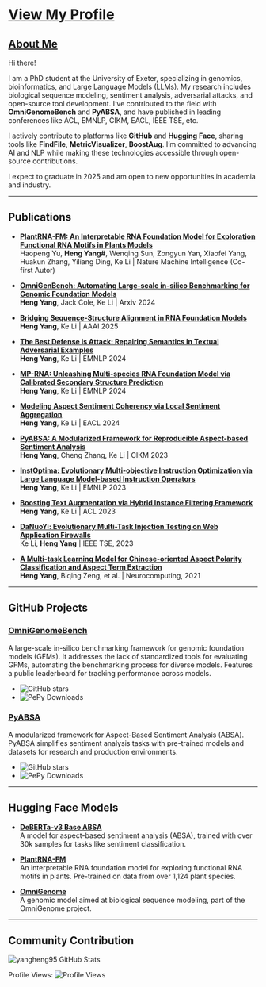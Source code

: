 # [View My Profile](https://yangheng95.github.io)

## [About Me](https://yangheng95.github.io)

Hi there!

I am a PhD student at the University of Exeter, specializing in genomics, bioinformatics, and Large Language Models (LLMs). My research includes biological sequence modeling, sentiment analysis, adversarial attacks, and open-source tool development. I’ve contributed to the field with **OmniGenomeBench** and **PyABSA**, and have published in leading conferences like ACL, EMNLP, CIKM, EACL, IEEE TSE, etc.

I actively contribute to platforms like **GitHub** and **Hugging Face**, sharing tools like **FindFile**, **MetricVisualizer**, **BoostAug**. I’m committed to advancing AI and NLP while making these technologies accessible through open-source contributions.

I expect to graduate in 2025 and am open to new opportunities in academia and industry.

---

## Publications

- **[PlantRNA-FM: An Interpretable RNA Foundation Model for Exploration Functional RNA Motifs in Plants Models](https://www.nature.com/articles/s42256-024-00946-z)**  
  Haopeng Yu, **Heng Yang#**, Wenqing Sun, Zongyun Yan, Xiaofei Yang, Huakun Zhang, Yiliang Ding, Ke Li | Nature Machine Intelligence (Co-first Autor) 

- **[OmniGenBench: Automating Large-scale in-silico Benchmarking for Genomic Foundation Models](https://arxiv.org/abs/2410.01784)**  
  **Heng Yang**, Jack Cole, Ke Li | Arxiv 2024

- **[Bridging Sequence-Structure Alignment in RNA Foundation Models](https://ojs.aaai.org/index.php/AAAI/article/view/35500)**  
  **Heng Yang**, Ke Li | AAAI 2025

- **[The Best Defense is Attack: Repairing Semantics in Textual Adversarial Examples](https://aclanthology.org/2024.emnlp-main.481)**  
  **Heng Yang**, Ke Li | EMNLP 2024

- **[MP-RNA: Unleashing Multi-species RNA Foundation Model via Calibrated Secondary Structure Prediction](https://aclanthology.org/2024.findings-emnlp.304)**  
  **Heng Yang**, Ke Li | EMNLP 2024

- **[Modeling Aspect Sentiment Coherency via Local Sentiment Aggregation](https://aclanthology.org/2024.eacl-main.195)**  
  **Heng Yang**, Ke Li | EACL 2024

- **[PyABSA: A Modularized Framework for Reproducible Aspect-based Sentiment Analysis](https://dl.acm.org/doi/abs/10.1145/3583780.3614752)**  
  **Heng Yang**, Cheng Zhang, Ke Li | CIKM 2023

- **[InstOptima: Evolutionary Multi-objective Instruction Optimization via Large Language Model-based Instruction Operators](https://aclanthology.org/2023.findings-emnlp.907)**  
  **Heng Yang**, Ke Li | EMNLP 2023

- **[Boosting Text Augmentation via Hybrid Instance Filtering Framework](https://aclanthology.org/2023.findings-acl.105)**  
  **Heng Yang**, Ke Li | ACL 2023

- **[DaNuoYi: Evolutionary Multi-Task Injection Testing on Web Application Firewalls](https://ieeexplore.ieee.org/document/10372386)**  
  Ke Li, **Heng Yang** | IEEE TSE, 2023

- **[A Multi-task Learning Model for Chinese-oriented Aspect Polarity Classification and Aspect Term Extraction](https://www.sciencedirect.com/science/article/abs/pii/S0925231220312534)**  
  **Heng Yang**, Biqing Zeng, et al. | Neurocomputing, 2021
---

## GitHub Projects

### [OmniGenomeBench](https://github.com/yangheng95/OmniGenomeBench)
A large-scale in-silico benchmarking framework for genomic foundation models (GFMs). It addresses the lack of standardized tools for evaluating GFMs, automating the benchmarking process for diverse models. Features a public leaderboard for tracking performance across models.

- ![GitHub stars](https://img.shields.io/github/stars/yangheng95/OmniGenomeBench?style=social)  
- ![PePy Downloads](https://pepy.tech/badge/omnigenome)

### [PyABSA](https://github.com/yangheng95/PyABSA)
A modularized framework for Aspect-Based Sentiment Analysis (ABSA). PyABSA simplifies sentiment analysis tasks with pre-trained models and datasets for research and production environments.

- ![GitHub stars](https://img.shields.io/github/stars/yangheng95/PyABSA?style=social)  
- ![PePy Downloads](https://pepy.tech/badge/pyabsa)

---

## Hugging Face Models

- **[DeBERTa-v3 Base ABSA](https://huggingface.co/yangheng/deberta-v3-base-absa-v1.1)**  
  A model for aspect-based sentiment analysis (ABSA), trained with over 30k samples for tasks like sentiment classification.  

- **[PlantRNA-FM](https://huggingface.co/yangheng/PlantRNA-FM)**  
  An interpretable RNA foundation model for exploring functional RNA motifs in plants. Pre-trained on data from over 1,124 plant species.  

- **[OmniGenome](https://huggingface.co/yangheng/OmniGenome-52M)**  
  A genomic model aimed at biological sequence modeling, part of the OmniGenome project.  

---

## Community Contribution

![yangheng95 GitHub Stats](https://github-readme-stats.vercel.app/api?username=yangheng95&show_icons=true)  

Profile Views: ![Profile Views](https://komarev.com/ghpvc/?username=yangheng95)
